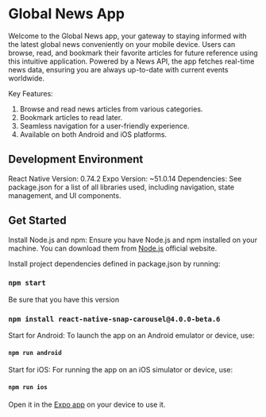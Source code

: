 
# Global News App
Welcome to the Global News app, your gateway to staying informed with the latest global news conveniently on your mobile device. Users can browse, read, and bookmark their favorite articles for future reference using this intuitive application. Powered by a News API, the app fetches real-time news data, ensuring you are always up-to-date with current events worldwide.

Key Features:
1. Browse and read news articles from various categories.
2. Bookmark articles to read later.
3. Seamless navigation for a user-friendly experience.
4. Available on both Android and iOS platforms.


## Development Environment
React Native Version: 0.74.2
Expo Version: ~51.0.14
Dependencies: See package.json for a list of all libraries used, including navigation, state management, and UI components.



## Get Started

Install Node.js and npm:
Ensure you have Node.js and npm installed on your machine. You can download them from [Node.js](https://nodejs.org/en) official website.


Install project dependencies defined in package.json by running:
### `npm start`


Be sure that you have this version
### `npm install react-native-snap-carousel@4.0.0-beta.6`


Start for Android:
To launch the app on an Android emulator or device, use:
#### `npm run android`


Start for iOS:
For running the app on an iOS simulator or device, use:
#### `npm run ios`


Open it in the [Expo app](https://expo.io) on your device to use it.


<br />
